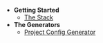 - **Getting Started**
  - [The Stack](stack.md 'The Highly Opinionated Nestled Stack')
- **The Generators**
  - [Project Config Generator](generator-project-config.md 'Project Config Generator')
